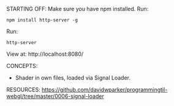 STARTING OFF:
Make sure you have npm installed.
Run:
```
npm install http-server -g
```

Run:
```
http-server
```

View at: http://localhost:8080/

CONCEPTS:
* Shader in own files, loaded via Signal Loader.

RESOURCES:
https://github.com/davidwparker/programmingtil-webgl/tree/master/0006-signal-loader
